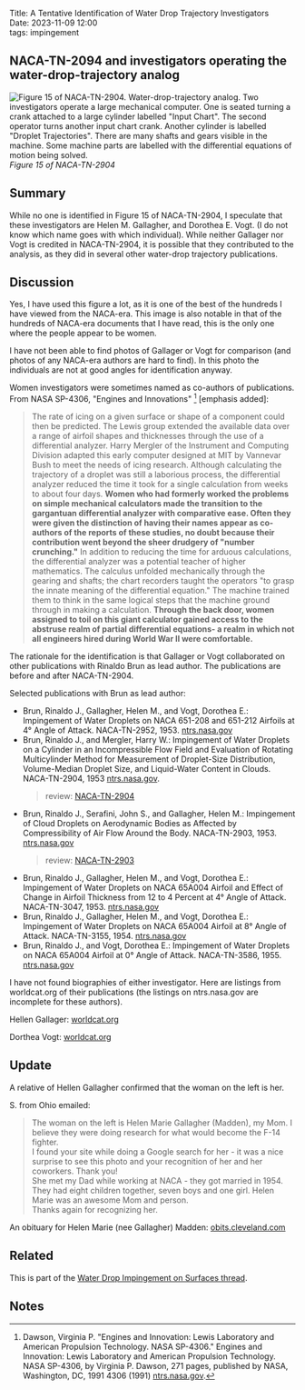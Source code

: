 Title: A Tentative Identification of Water Drop Trajectory Investigators  
Date: 2023-11-09 12:00  
tags: impingement  

## NACA-TN-2094 and investigators operating the water-drop-trajectory analog  

![Figure 15 of NACA-TN-2904. Water-drop-trajectory analog.
Two investigators operate a large mechanical computer. 
One is seated turning a crank attached to a large cylinder labelled "Input Chart". 
The second operator turns another input chart crank. 
Another cylinder is labelled "Droplet Trajectories". 
There are many shafts and gears visible in the machine. 
Some machine parts are labelled with the differential equations of motion being solved. 
](/images/naca-tn-2904/Figure15.png)  
_Figure 15 of NACA-TN-2904_  

## Summary  

While no one is identified in Figure 15 of NACA-TN-2904, 
I speculate that these investigators are 
Helen M. Gallagher, and Dorothea E. Vogt. 
(I do not know which name goes with which individual). 
While neither Gallager nor Vogt is credited in NACA-TN-2904, 
it is possible that they contributed to the analysis, 
as they did in several other water-drop trajectory publications. 

## Discussion  

Yes, I have used this figure a lot, as it is one of the best of the hundreds I have viewed from the NACA-era. 
This image is also notable in that of the hundreds of NACA-era documents that I have read, 
this is the only one where the people appear to be women. 

I have not been able to find photos of Gallager or Vogt for comparison
(and photos of any NACA-era authors are hard to find). 
In this photo the individuals are not at good angles for identification anyway. 

Women investigators were sometimes named as co-authors of publications. 
From NASA SP-4306, "Engines and Innovations" [^1] [emphasis added]:  

> The rate of icing on a given surface or shape of a component could then be predicted. 
The Lewis group extended the available data over a range of airfoil shapes and thicknesses 
through the use of a differential analyzer. Harry Mergler of the Instrument and 
Computing Division adapted this early computer designed at MIT by Vannevar Bush to
meet the needs of icing research. Although calculating the trajectory of a droplet was still a
laborious process, the differential analyzer reduced the time it took for a single calculation from
weeks to about four days. __Women who had formerly worked the problems on simple mechanical
calculators made the transition to the gargantuan differential analyzer with comparative ease.
Often they were given the distinction of having their names appear as co-authors of the reports
of these studies, no doubt because their contribution went beyond the sheer drudgery of "number
crunching."__ In addition to reducing the time for arduous calculations, the differential analyzer
was a potential teacher of higher mathematics. The calculus unfolded mechanically through the
gearing and shafts; the chart recorders taught the operators "to grasp the innate meaning of the
differential equation." The machine trained them to think in the same logical steps that the
machine ground through in making a calculation. __Through the back door, women assigned to toil
on this giant calculator gained access to the abstruse realm of partial differential equations- a
realm in which not all engineers hired during World War II were comfortable.__  

The rationale for the identification is that Gallager or Vogt collaborated on other publications with Rinaldo Brun as lead author. 
The publications are before and after NACA-TN-2904.  

Selected publications with Brun as lead author:  

- Brun, Rinaldo J., Gallagher, Helen M., and Vogt, Dorothea E.: Impingement of Water Droplets on NACA 651-208 and 651-212 Airfoils at 4° Angle of Attack. NACA-TN-2952, 1953. [ntrs.nasa.gov](https://ntrs.nasa.gov/citations/19810068683)   
- Brun, Rinaldo J., and Mergler, Harry W.: Impingement of Water Droplets on a Cylinder in an Incompressible Flow Field and Evaluation of Rotating Multicylinder Method for Measurement of Droplet-Size Distribution, Volume-Median Droplet Size, and Liquid-Water Content in Clouds. NACA-TN-2904, 1953 [ntrs.nasa.gov](https://ntrs.nasa.gov/citations/19930083606).   
    > review: [NACA-TN-2904]({filename}NACA-TN-2904.md)  
- Brun, Rinaldo J., Serafini, John S., and Gallagher, Helen M.: Impingement of Cloud Droplets on Aerodynamic Bodies as Affected by Compressibility of Air Flow Around the Body. NACA-TN-2903, 1953. [ntrs.nasa.gov](https://ntrs.nasa.gov/citations/19930083601)    
    > review: [NACA-TN-2903]({filename}NACA-TN-2903.md)  
- Brun, Rinaldo J., Gallagher, Helen M., and Vogt, Dorothea E.: Impingement of Water Droplets on NACA 65A004 Airfoil and Effect of Change in Airfoil Thickness from 12 to 4 Percent at 4° Angle of Attack. NACA-TN-3047, 1953. [ntrs.nasa.gov](https://ntrs.nasa.gov/citations/19810068682)  
- Brun, Rinaldo J., Gallagher, Helen M., and Vogt, Dorothea E.: Impingement of Water Droplets on NACA 65A004 Airfoil at 8° Angle of Attack. NACA-TN-3155, 1954. [ntrs.nasa.gov](https://ntrs.nasa.gov/citations/19810068691) 
- Brun, Rinaldo J., and Vogt, Dorothea E.: Impingement of Water Droplets on NACA 65A004 Airfoil at 0° Angle of Attack. NACA-TN-3586, 1955. [ntrs.nasa.gov](https://ntrs.nasa.gov/citations/19810068696)  

I have not found biographies of either investigator. 
Here are listings from worldcat.org of their publications 
(the listings on ntrs.nasa.gov are incomplete for these authors). 

Hellen Gallager: [worldcat.org](https://www.worldcat.org/search?q=au=%22Gallagher%2C%20Helen%20M.%22)  

Dorthea Vogt: [worldcat.org](https://www.worldcat.org/search?q=au=%22Vogt%2C%20Dorothea%20E.%22)  

## Update  

A relative of Hellen Gallagher confirmed that the woman on the left is her. 

S. from Ohio emailed:

>The woman on the left is Helen Marie Gallagher (Madden), my Mom. I believe they were doing research for what would become the F-14 fighter.  
>I found your site while doing a Google search for her - it was a nice surprise to see this photo and your recognition of her and her coworkers. Thank you!  
>She met my Dad while working at NACA - they got married in 1954. They had eight children together, seven boys and one girl. Helen Marie was an awesome Mom and person.  
>Thanks again for recognizing her.

An obituary for Helen Marie (nee Gallagher) Madden: [obits.cleveland.com](https://obits.cleveland.com/us/obituaries/cleveland/name/marie-helen-obituary?id=9735217)  

## Related  

This is part of the [Water Drop Impingement on Surfaces thread]({filename}impingement.md).  

## Notes  

[^1]: Dawson, Virginia P. "Engines and Innovation: Lewis Laboratory and American Propulsion Technology. NASA SP-4306." Engines and Innovation: Lewis Laboratory and American Propulsion Technology. NASA SP-4306, by Virginia P. Dawson, 271 pages, published by NASA, Washington, DC, 1991 4306 (1991) [ntrs.nasa.gov](https://ntrs.nasa.gov/citations/19910006662).  
